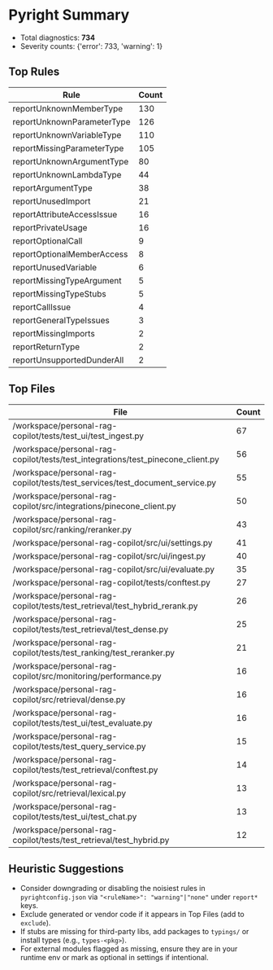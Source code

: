 # Pyright Summary

- Total diagnostics: **734**
- Severity counts: {'error': 733, 'warning': 1}

## Top Rules
|Rule|Count|
|---|---|
|reportUnknownMemberType|130|
|reportUnknownParameterType|126|
|reportUnknownVariableType|110|
|reportMissingParameterType|105|
|reportUnknownArgumentType|80|
|reportUnknownLambdaType|44|
|reportArgumentType|38|
|reportUnusedImport|21|
|reportAttributeAccessIssue|16|
|reportPrivateUsage|16|
|reportOptionalCall|9|
|reportOptionalMemberAccess|8|
|reportUnusedVariable|6|
|reportMissingTypeArgument|5|
|reportMissingTypeStubs|5|
|reportCallIssue|4|
|reportGeneralTypeIssues|3|
|reportMissingImports|2|
|reportReturnType|2|
|reportUnsupportedDunderAll|2|

## Top Files
|File|Count|
|---|---|
|/workspace/personal-rag-copilot/tests/test_ui/test_ingest.py|67|
|/workspace/personal-rag-copilot/tests/test_integrations/test_pinecone_client.py|56|
|/workspace/personal-rag-copilot/tests/test_services/test_document_service.py|55|
|/workspace/personal-rag-copilot/src/integrations/pinecone_client.py|50|
|/workspace/personal-rag-copilot/src/ranking/reranker.py|43|
|/workspace/personal-rag-copilot/src/ui/settings.py|41|
|/workspace/personal-rag-copilot/src/ui/ingest.py|40|
|/workspace/personal-rag-copilot/src/ui/evaluate.py|35|
|/workspace/personal-rag-copilot/tests/conftest.py|27|
|/workspace/personal-rag-copilot/tests/test_retrieval/test_hybrid_rerank.py|26|
|/workspace/personal-rag-copilot/tests/test_retrieval/test_dense.py|25|
|/workspace/personal-rag-copilot/tests/test_ranking/test_reranker.py|21|
|/workspace/personal-rag-copilot/src/monitoring/performance.py|16|
|/workspace/personal-rag-copilot/src/retrieval/dense.py|16|
|/workspace/personal-rag-copilot/tests/test_ui/test_evaluate.py|16|
|/workspace/personal-rag-copilot/tests/test_query_service.py|15|
|/workspace/personal-rag-copilot/tests/test_retrieval/conftest.py|14|
|/workspace/personal-rag-copilot/src/retrieval/lexical.py|13|
|/workspace/personal-rag-copilot/tests/test_ui/test_chat.py|13|
|/workspace/personal-rag-copilot/tests/test_retrieval/test_hybrid.py|12|

## Heuristic Suggestions
- Consider downgrading or disabling the noisiest rules in `pyrightconfig.json` via `"<ruleName>": "warning"|"none"` under `report*` keys.
- Exclude generated or vendor code if it appears in Top Files (add to `exclude`).
- If stubs are missing for third-party libs, add packages to `typings/` or install types (e.g., `types-<pkg>`).
- For external modules flagged as missing, ensure they are in your runtime env or mark as optional in settings if intentional.
